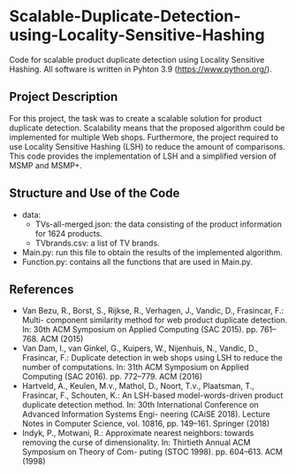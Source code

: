 # Scalable-Duplicate-Detection-using-Locality-Sensitive-Hashing
Code for scalable product duplicate detection using Locality Sensitive Hashing. All software is written in Pyhton 3.9 (https://www.python.org/). 
## Project Description 
For this project, the task was to create a scalable solution for product duplicate detection. Scalability means that the proposed algorithm could be implemented for multiple Web shops. Furthermore, the project required to use Locality Sensitive Hashing (LSH) to reduce the amount of comparisons. This code provides the implementation of LSH and a simplified version of MSMP and MSMP+. 
## Structure and Use of the Code
- data: 
  * TVs-all-merged.json: the data consisting of the product information for 1624 products. 
  * TVbrands.csv: a list of TV brands. 
 - Main.py:
 run this file to obtain the results of the implemented algorithm. 
 - Function.py:
 contains all the functions that are used in Main.py.  
 

## References
- Van Bezu, R., Borst, S., Rijkse, R., Verhagen, J., Vandic, D., Frasincar, F.: Multi-
component similarity method for web product duplicate detection. In: 30th ACM
Symposium on Applied Computing (SAC 2015). pp. 761–768. ACM (2015)
- Van Dam, I., van Ginkel, G., Kuipers, W., Nijenhuis, N., Vandic, D., Frasincar, F.:
Duplicate detection in web shops using LSH to reduce the number of computations.
In: 31th ACM Symposium on Applied Computing (SAC 2016). pp. 772–779. ACM (2016)
- Hartveld, A., Keulen, M.v., Mathol, D., Noort, T.v., Plaatsman, T., Frasincar,
F., Schouten, K.: An LSH-based model-words-driven product duplicate detection
method. In: 30th International Conference on Advanced Information Systems Engi-
neering (CAiSE 2018). Lecture Notes in Computer Science, vol. 10816, pp. 149–161.
Springer (2018)
- Indyk, P., Motwani, R.: Approximate nearest neighbors: towards removing the
curse of dimensionality. In: Thirtieth Annual ACM Symposium on Theory of Com-
puting (STOC 1998). pp. 604–613. ACM (1998)
